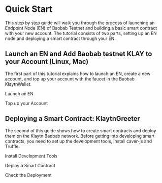 # Quick Start

This step by step guide will walk you through the process of launching an Endpoint Node (EN) of Baobab Testnet and building a basic smart contract with your new account. The tutorial consists of two parts, setting up an EN node and deploying a smart contract through your EN.

## Launch an EN and Add Baobab testnet KLAY to your Account (Linux, Mac)
The first part of this tutorial explains how to launch an EN, create a new account, and top up your account with the faucet in the Baobab KlaytnWallet.

​Launch an EN​

​Top up your Account​

## Deploying a Smart Contract: KlaytnGreeter
The second of this guide shows how to create smart contracts and deploy them on the Klaytn Baobab network. Before getting into developing smart contracts, you need to set up the development tools, install caver-js and Truffle.

​Install Development Tools​

​Deploy a Smart Contract​

​Check the Deployment​
